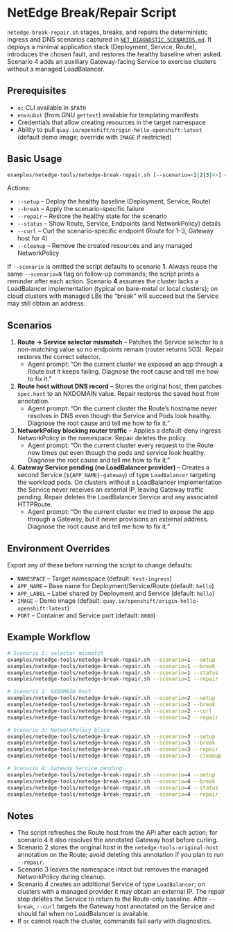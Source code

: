 # NetEdge Break/Repair Script

`netedge-break-repair.sh` stages, breaks, and repairs the deterministic ingress and DNS scenarios captured in [`NET_DIAGNOSTIC_SCENARIOS.md`](./NET_DIAGNOSTIC_SCENARIOS.md). It deploys a minimal application stack (Deployment, Service, Route), introduces the chosen fault, and restores the healthy baseline when asked. Scenario 4 adds an auxiliary Gateway-facing Service to exercise clusters without a managed LoadBalancer.

## Prerequisites

- `oc` CLI available in `$PATH`
- `envsubst` (from GNU `gettext`) available for templating manifests
- Credentials that allow creating resources in the target namespace
- Ability to pull `quay.io/openshift/origin-hello-openshift:latest` (default demo image; override with `IMAGE` if restricted)

## Basic Usage

```bash
examples/netedge-tools/netedge-break-repair.sh [--scenario=<1|2|3|4>] <action>
```

Actions:

- `--setup` – Deploy the healthy baseline (Deployment, Service, Route)
- `--break` – Apply the scenario-specific failure
- `--repair` – Restore the healthy state for the scenario
- `--status` – Show Route, Service, Endpoints (and NetworkPolicy) details
- `--curl` – Curl the scenario-specific endpoint (Route for 1–3, Gateway host for 4)
- `--cleanup` – Remove the created resources and any managed NetworkPolicy

If `--scenario` is omitted the script defaults to scenario **1**. Always reuse the same `--scenario=N` flag on follow-up commands; the script prints a reminder after each action. Scenario **4** assumes the cluster lacks a LoadBalancer implementation (typical on bare-metal or local clusters); on cloud clusters with managed LBs the “break” will succeed but the Service may still obtain an address.

## Scenarios

1. **Route → Service selector mismatch** – Patches the Service selector to a non-matching value so no endpoints remain (router returns 503). Repair restores the correct selector.
   - Agent prompt: “On the current cluster we exposed an app through a Route but it keeps failing. Diagnose the root cause and tell me how to fix it.”
2. **Route host without DNS record** – Stores the original host, then patches `spec.host` to an NXDOMAIN value. Repair restores the saved host from annotation.
   - Agent prompt: “On the current cluster the Route’s hostname never resolves in DNS even though the Service and Pods look healthy. Diagnose the root cause and tell me how to fix it.”
3. **NetworkPolicy blocking router traffic** – Applies a default-deny ingress NetworkPolicy in the namespace. Repair deletes the policy.
   - Agent prompt: “On the current cluster every request to the Route now times out even though the pods and service look healthy. Diagnose the root cause and tell me how to fix it.”
4. **Gateway Service pending (no LoadBalancer provider)** – Creates a second Service (`${APP_NAME}-gateway`) of type `LoadBalancer` targeting the workload pods. On clusters without a LoadBalancer implementation the Service never receives an external IP, leaving Gateway traffic pending. Repair deletes the LoadBalancer Service and any associated HTTPRoute.
   - Agent prompt: “On the current cluster we tried to expose the app through a Gateway, but it never provisions an external address. Diagnose the root cause and tell me how to fix it.”

## Environment Overrides

Export any of these before running the script to change defaults:

- `NAMESPACE` – Target namespace (default: `test-ingress`)
- `APP_NAME` – Base name for Deployment/Service/Route (default: `hello`)
- `APP_LABEL` – Label shared by Deployment and Service (default: `hello`)
- `IMAGE` – Demo image (default: `quay.io/openshift/origin-hello-openshift:latest`)
- `PORT` – Container and Service port (default: `8080`)

## Example Workflow

```bash
# Scenario 1: selector mismatch
examples/netedge-tools/netedge-break-repair.sh --scenario=1 --setup
examples/netedge-tools/netedge-break-repair.sh --scenario=1 --break
examples/netedge-tools/netedge-break-repair.sh --scenario=1 --status
examples/netedge-tools/netedge-break-repair.sh --scenario=1 --repair

# Scenario 2: NXDOMAIN host
examples/netedge-tools/netedge-break-repair.sh --scenario=2 --setup
examples/netedge-tools/netedge-break-repair.sh --scenario=2 --break
examples/netedge-tools/netedge-break-repair.sh --scenario=2 --curl
examples/netedge-tools/netedge-break-repair.sh --scenario=2 --repair

# Scenario 3: NetworkPolicy block
examples/netedge-tools/netedge-break-repair.sh --scenario=3 --setup
examples/netedge-tools/netedge-break-repair.sh --scenario=3 --break
examples/netedge-tools/netedge-break-repair.sh --scenario=3 --repair
examples/netedge-tools/netedge-break-repair.sh --scenario=3 --cleanup

# Scenario 4: Gateway Service pending
examples/netedge-tools/netedge-break-repair.sh --scenario=4 --setup
examples/netedge-tools/netedge-break-repair.sh --scenario=4 --break
examples/netedge-tools/netedge-break-repair.sh --scenario=4 --status
examples/netedge-tools/netedge-break-repair.sh --scenario=4 --repair
```

## Notes

- The script refreshes the Route host from the API after each action; for scenario 4 it also resolves the annotated Gateway host before curling.
- Scenario 2 stores the original host in the `netedge-tools-original-host` annotation on the Route; avoid deleting this annotation if you plan to run `--repair`.
- Scenario 3 leaves the namespace intact but removes the managed NetworkPolicy during cleanup.
- Scenario 4 creates an additional Service of type `LoadBalancer`; on clusters with a managed provider it may obtain an external IP. The repair step deletes the Service to return to the Route-only baseline. After `--break`, `--curl` targets the Gateway host annotated on the Service and should fail when no LoadBalancer is available.
- If `oc` cannot reach the cluster, commands fail early with diagnostics.
